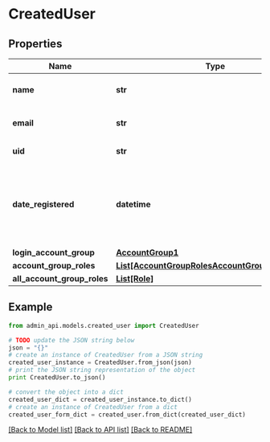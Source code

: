 # CreatedUser


## Properties
Name | Type | Description | Notes
------------ | ------------- | ------------- | -------------
**name** | **str** | User&#39;s display name. | [optional] 
**email** | **str** | User&#39;s email address. | [optional] 
**uid** | **str** | Unique ID of the user. | [optional] 
**date_registered** | **datetime** | UTC date the user registered their account (ISO date-time format). | [optional] 
**login_account_group** | [**AccountGroup1**](AccountGroup1.md) |  | [optional] 
**account_group_roles** | [**List[AccountGroupRolesAccountGroupRolesInner]**](AccountGroupRolesAccountGroupRolesInner.md) |  | [optional] 
**all_account_group_roles** | [**List[Role]**](Role.md) |  | [optional] 

## Example

```python
from admin_api.models.created_user import CreatedUser

# TODO update the JSON string below
json = "{}"
# create an instance of CreatedUser from a JSON string
created_user_instance = CreatedUser.from_json(json)
# print the JSON string representation of the object
print CreatedUser.to_json()

# convert the object into a dict
created_user_dict = created_user_instance.to_dict()
# create an instance of CreatedUser from a dict
created_user_form_dict = created_user.from_dict(created_user_dict)
```
[[Back to Model list]](../README.md#documentation-for-models) [[Back to API list]](../README.md#documentation-for-api-endpoints) [[Back to README]](../README.md)



